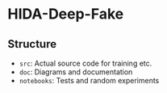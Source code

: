 # HIDA-Deep-Fake

## Structure

- `src`: Actual source code for training etc.
- `doc`: Diagrams and documentation
- `notebooks`: Tests and random experiments